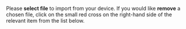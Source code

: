 Please **select file** to import from your device. If you would like **remove** a chosen file, click on the small red cross on the right-hand side of the relevant item from the list below.